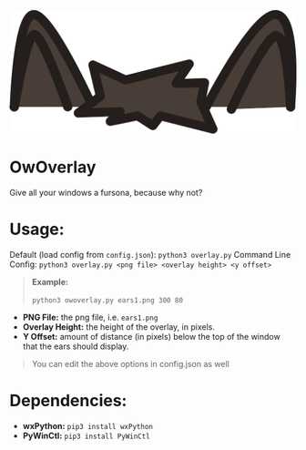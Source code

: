 ![image](ears1.png)
# OwOverlay
Give all your windows a fursona, because why not?
# Usage:
Default (load config from `config.json`):
`python3 overlay.py`
Command Line Config:
`python3 overlay.py <png file> <overlay height> <y offset>`
> **Example:**
> 
> `python3 owoverlay.py ears1.png 300 80`

- **PNG File:** the png file, i.e. `ears1.png`
- **Overlay Height:** the height of the overlay, in pixels.
- **Y Offset:** amount of distance (in pixels) below the top of the window that the ears should display.
> You can edit the above options in config.json as well

# Dependencies:
- **wxPython:** `pip3 install wxPython`
- **PyWinCtl:** `pip3 install PyWinCtl`
